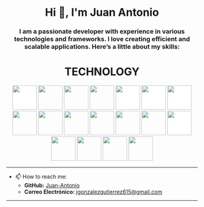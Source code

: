 <h1 align="center">Hi 👋, I'm Juan Antonio </h1>
<h3 align="center">I am a passionate developer with experience in various technologies and frameworks. I love creating efficient and scalable applications. Here’s a little about my skills:</h3>


<h1 align="center">TECHNOLOGY</h1>

<p align="center">
<img src="https://cdn.jsdelivr.net/gh/devicons/devicon/icons/nuxtjs/nuxtjs-original.svg" style="height:4rem; background-color:white"/>
<img src="https://cdn.jsdelivr.net/gh/devicons/devicon/icons/tailwindcss/tailwindcss-original.svg"  style="height: 4rem"/>
<img src="https://cdn.jsdelivr.net/gh/devicons/devicon/icons/react/react-original.svg" style="height: 4rem"/>
<img src="https://cdn.jsdelivr.net/gh/devicons/devicon/icons/materialui/materialui-plain.svg" style="height: 4rem"/>
<img src="https://cdn.jsdelivr.net/gh/devicons/devicon/icons/nodejs/nodejs-original-wordmark.svg" style="height:4rem; background-color:white"/>
<img src="https://cdn.jsdelivr.net/gh/devicons/devicon/icons/express/express-original-wordmark.svg" style="height: 4rem; background-color:white"/>
<img src="https://cdn.jsdelivr.net/gh/devicons/devicon/icons/sequelize/sequelize-original.svg" style="height: 4rem; background-color:white"/>
<img src="https://cdn.jsdelivr.net/gh/devicons/devicon/icons/html5/html5-original-wordmark.svg" style="height: 4rem"/>
<img src="https://cdn.jsdelivr.net/gh/devicons/devicon/icons/css3/css3-original-wordmark.svg" style="height: 4rem"/>
<img src="https://cdn.jsdelivr.net/gh/devicons/devicon/icons/javascript/javascript-plain.svg" style="height: 4rem"/>
<img src="https://cdn.jsdelivr.net/gh/devicons/devicon/icons/typescript/typescript-original.svg" style="height: 4rem"/>
<img src="https://cdn.jsdelivr.net/gh/devicons/devicon/icons/npm/npm-original-wordmark.svg" style="height: 4rem"/>
<img src="https://cdn.jsdelivr.net/gh/devicons/devicon/icons/git/git-plain.svg" style="height: 4rem"/>
<img src="https://cdn.jsdelivr.net/gh/devicons/devicon/icons/github/github-original-wordmark.svg" style="height: 4rem; background-color:white"/>
<img src="https://cdn.jsdelivr.net/gh/devicons/devicon/icons/python/python-original.svg"  style="height: 4rem"/>
<img src="https://cdn.jsdelivr.net/gh/devicons/devicon/icons/java/java-original.svg"  style="height: 4rem"/>
<img src="https://cdn.jsdelivr.net/gh/devicons/devicon/icons/c/c-original.svg"  style="height: 4rem"/>
<img src="https://cdn.jsdelivr.net/gh/devicons/devicon/icons/arduino/arduino-original.svg"  style="height: 4rem"/>
</p>

---

- 📫 How to reach me:
  - **GitHub:** [Juan-Antonio](https://github.com/Juan-Antonio)
  - **Correo Electrónico:** <jgonzalezgutierrez615@gmail.com>

---

